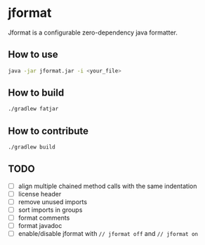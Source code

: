 # jformat
Jformat is a configurable zero-dependency java formatter.

## How to use
```bash
java -jar jformat.jar -i <your_file>
```

## How to build
```bash
./gradlew fatjar
```

## How to contribute
```bash
./gradlew build
```

## TODO
 - [ ] align multiple chained method calls with the same indentation
 - [ ] license header
 - [ ] remove unused imports
 - [ ] sort imports in groups
 - [ ] format comments
 - [ ] format javadoc
 - [ ] enable/disable jformat with `// jformat off` and `// jformat on`
